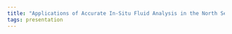 ```yaml
---
title: "Applications of Accurate In-Situ Fluid Analysis in the North Sea (Vladislav Achourov, Schlumberger)"
tags: presentation 
---
```

